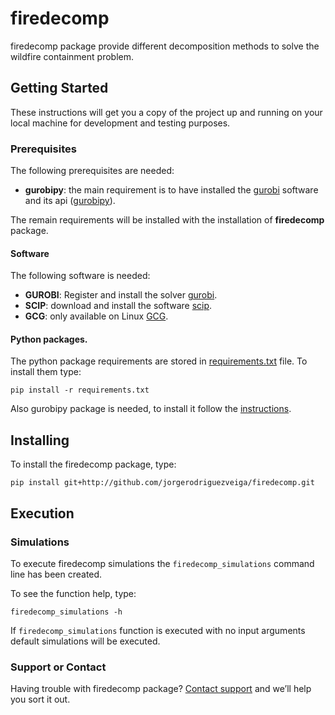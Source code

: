 # firedecomp

firedecomp package provide different decomposition methods to solve the wildfire containment problem.

## Getting Started

These instructions will get you a copy of the project up and running on your local machine for development and testing purposes.

### Prerequisites

The following prerequisites are needed:
+ **gurobipy**: the main requirement is to have installed the [gurobi](http://www.gurobi.com/registration/general-reg) software and its api ([gurobipy](http://www.gurobi.com/documentation/)).

The remain requirements will be installed with the installation of **firedecomp** package.

#### Software

The following software is needed:

+ **GUROBI**: Register and install the solver [gurobi](http://www.gurobi.com/registration/general-reg).
+ **SCIP**: download and install the software [scip](https://scip.zib.de/index.php#download).
+ **GCG**: only available on Linux [GCG](http://gcg.or.rwth-aachen.de/doc/INSTALL.html).

#### Python packages.

The python package requirements are stored in [requirements.txt](requirements.txt) file. To install them type:
```
pip install -r requirements.txt
```

Also gurobipy package is needed, to install it follow the [instructions](http://www.gurobi.com/documentation/7.5/quickstart_mac/the_gurobi_python_interfac.html).

## Installing

To install the firedecomp package, type:
```
pip install git+http://github.com/jorgerodriguezveiga/firedecomp.git
```

## Execution

### Simulations

To execute firedecomp simulations the ``firedecomp_simulations`` command line has been created.

To see the function help, type:
```
firedecomp_simulations -h
```

If ``firedecomp_simulations`` function is executed with no input arguments default simulations will be executed.


### Support or Contact

Having trouble with firedecomp package? [Contact support](https://github.com/jorgerodriguezveiga) and we’ll help you sort it out.
